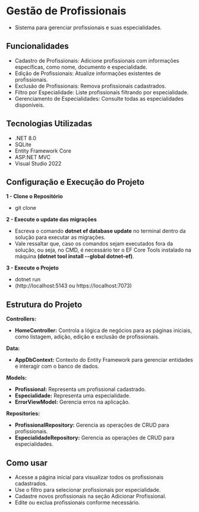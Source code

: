 
# Gestão de Profissionais

- Sistema para gerenciar profissionais e suas especialidades.

## Funcionalidades
- Cadastro de Profissionais: Adicione profissionais com informações específicas, como nome, documento e especialidade.
- Edição de Profissionais: Atualize informações existentes de profissionais.
- Exclusão de Profissionais: Remova profissionais cadastrados.
- Filtro por Especialidade: Liste profissionais filtrando por especialidade.
- Gerenciamento de Especialidades: Consulte todas as especialidades disponíveis.

## Tecnologias Utilizadas
- .NET 8.0
- SQLite
- Entity Framework Core
- ASP.NET MVC
- Visual Studio 2022

## Configuração e Execução do Projeto

**1 - Clone o Repositório**
- git clone

**2 - Execute o update das migrações**

- Escreva o comando **dotnet ef database update** no terminal dentro da solução para executar as migrações.
- Vale ressaltar que, caso os comandos sejam executados fora da solução, ou seja, no CMD, é necessário ter o EF Core Tools instalado na máquina **(dotnet tool install --global dotnet-ef)**.

**3 - Execute o Projeto**
- dotnet run
- (http://localhost:5143 ou https://localhost:7073)

## Estrutura do Projeto

**Controllers:**
- **HomeController:** Controla a lógica de negócios para as páginas iniciais, como listagem, adição, edição e exclusão de profissionais.

**Data:**
- **AppDbContext:** Contexto do Entity Framework para gerenciar entidades e interagir com o banco de dados.

**Models:**
- **Profissional:** Representa um profissional cadastrado.
- **Especialidade:** Representa uma especialidade.
- **ErrorViewModel:** Gerencia erros na aplicação.

**Repositories:**
- **ProfissionalRepository:** Gerencia as operações de CRUD para profissionais.
- **EspecialidadeRepository:** Gerencia as operações de CRUD para especialidades.

## Como usar

- Acesse a página inicial para visualizar todos os profissionais cadastrados.
- Use o filtro para selecionar profissionais por especialidade.
- Cadastre novos profissionais na seção Adicionar Profissional.
- Edite ou exclua profissionais conforme necessário.
